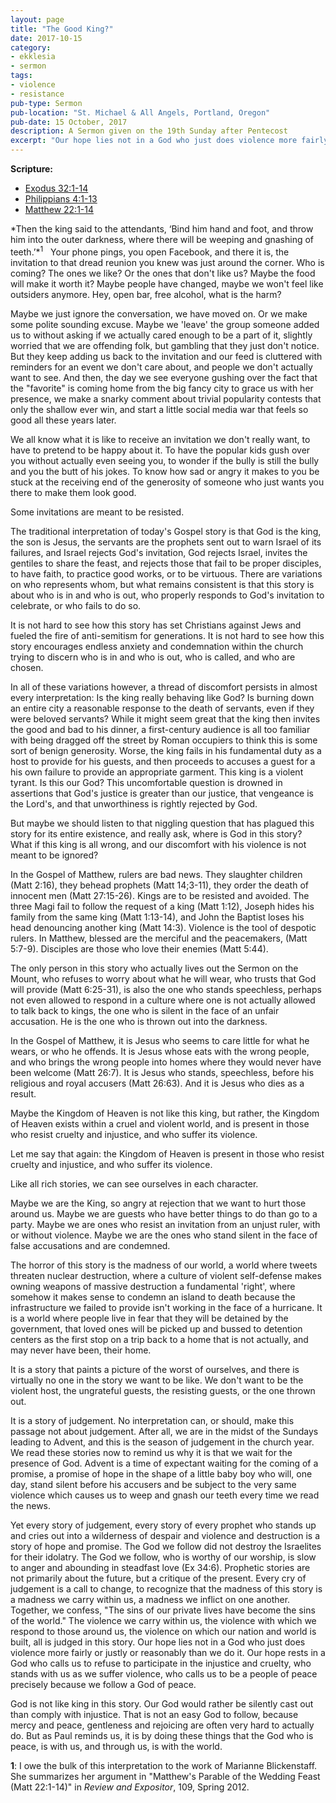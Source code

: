 ```yaml
---
layout: page
title: "The Good King?"
date: 2017-10-15
category:
- ekklesia
- sermon
tags:
- violence
- resistance
pub-type: Sermon
pub-location: "St. Michael & All Angels, Portland, Oregon"
pub-date: 15 October, 2017
description: A Sermon given on the 19th Sunday after Pentecost
excerpt: "Our hope lies not in a God who just does violence more fairly or justly or reasonably than we do it. Our hope rests in a God who calls us to refuse to participate in the injustice and cruelty, who stands with us as we suffer violence, who calls us to be a people of peace precisely because we follow a God of peace."
---
```

**Scripture:**
<ul>
<li><a href="http://bible.oremus.org/?passage=Exodus+32:1-14&vnum=yes&version=nrsv">Exodus 32:1-14</a></li>
<li><a href="http://bible.oremus.org/?passage=Philippians+4:1-13&vnum=yes&version=nrsv">Philippians 4:1-13</a></li>
<li><a href="http://bible.oremus.org/?passage=Matthew+22:1-14&vnum=yes&version=nrsv">Matthew 22:1-14</a></li>
</ul>
*Then the king said to the attendants, ‘Bind him hand and foot, and throw him into the outer darkness, where there will be weeping and gnashing of teeth.’*<sup id="a1"><a name="footnote1">1</a></sup>
 
Your phone pings, you open Facebook, and there it is, the invitation to that dread reunion you knew was just around the corner. Who is coming? The ones we like? Or the ones that don't like us? Maybe the food will make it worth it? Maybe people have changed, maybe we won't feel like outsiders anymore. Hey, open bar, free alcohol, what is the harm?

Maybe we just ignore the conversation, we have moved on. Or we make some polite sounding excuse. Maybe we 'leave' the group someone added us to without asking if we actually cared enough to be a part of it, slightly worried that we are offending folk, but gambling that they just don't notice. But they keep adding us back to the invitation and our feed is cluttered with reminders for an event we don't care about, and people we don't actually want to see. And then, the day we see everyone gushing over the fact that the "favorite" is coming home from the big fancy city to grace us with her presence, we make a snarky comment about trivial popularity contests that only the shallow ever win, and start a little social media war that feels so good all these years later.

We all know what it is like to receive an invitation we don't really want, to have to pretend to be happy about it. To have the popular kids gush over you without actually even seeing you, to wonder if the bully is still the bully and you the butt of his jokes. To know how sad or angry it makes to you be stuck at the receiving end of the generosity of someone who just wants you there to make them look good.

Some invitations are meant to be resisted.

The traditional interpretation of today's Gospel story is that God is the king, the son is Jesus, the servants are the prophets sent out to warn Israel of its failures, and Israel rejects God's invitation, God rejects Israel, invites the gentiles to share the feast, and rejects those that fail to be proper disciples, to have faith, to practice good works, or to be virtuous. There are variations on who represents whom, but what remains consistent is that this story is about who is in and who is out, who properly responds to God's invitation to celebrate, or who fails to do so.

It is not hard to see how this story has set Christians against Jews and fueled the fire of anti-semitism for generations. It is not hard to see how this story encourages endless anxiety and condemnation within the church trying to discern who is in and who is out, who is called, and who are chosen.

In all of these variations however, a thread of discomfort persists in almost every interpretation: Is the king really behaving like God? Is burning down an entire city a reasonable response to the death of servants, even if they were beloved servants? While it might seem great that the king then invites the good and bad to his dinner, a first-century audience is all too familiar with being dragged off the street by Roman occupiers to think this is some sort of benign generosity. Worse, the king fails in his fundamental duty as a host to provide for his guests, and then proceeds to accuses a guest for a his own failure to provide an appropriate garment. This king is a violent tyrant. Is this our God?
This uncomfortable question is drowned in assertions that God's justice is greater than our justice, that vengeance is the Lord's, and that unworthiness is rightly rejected by God.

But maybe we should listen to that niggling question that has plagued this story for its entire existence, and really ask, where is God in this story? What if this king is all wrong, and our discomfort with his violence is not meant to be ignored?

In the Gospel of Matthew, rulers are bad news. They slaughter children (Matt 2:16), they behead prophets (Matt 14;3-11), they order the death of innocent men (Matt 27:15-26). Kings are to be resisted and avoided. The three Magi fail to follow the request of a king (Matt 1:12), Joseph hides his family from the same king (Matt 1:13-14), and John the Baptist loses his head denouncing another king (Matt 14:3). Violence is the tool of despotic rulers. In Matthew, blessed are the merciful and the peacemakers, (Matt 5:7-9). Disciples are those who love their enemies (Matt 5:44).

The only person in this story who actually lives out the Sermon on the Mount, who refuses to worry about what he will wear, who trusts that God will provide (Matt 6:25-31), is also the one who stands speechless, perhaps not even allowed to respond in a culture where one is not actually allowed to talk back to kings, the one who is silent in the face of an unfair accusation. He is the one who is thrown out into the darkness.

In the Gospel of Matthew, it is Jesus who seems to care little for what he wears, or who he offends. It is Jesus whose eats with the wrong people, and who brings the wrong people into homes where they would never have been welcome (Matt 26:7). It is Jesus who stands, speechless, before his religious and royal accusers (Matt 26:63). And it is Jesus who dies as a result.

Maybe the Kingdom of Heaven is not like this king, but rather, the Kingdom of Heaven exists within a cruel and violent world, and is present in those who resist cruelty and injustice, and who suffer its violence.

Let me say that again: the Kingdom of Heaven is present in those who resist cruelty and injustice, and who suffer its violence.

Like all rich stories, we can see ourselves in each character.

Maybe we are the King, so angry at rejection that we want to hurt those around us. Maybe we are guests who have better things to do than go to a party. Maybe we are ones who resist an invitation from an unjust ruler, with or without violence. Maybe we are the ones who stand silent in the face of false accusations and are condemned.

The horror of this story is the madness of our world, a world where tweets threaten nuclear destruction, where a culture of violent self-defense makes owning weapons of massive destruction a fundamental 'right', where somehow it makes sense to condemn an island to death because the infrastructure we failed to provide isn't working in the face of a hurricane. It is a world where people live in fear that they will be detained by the government, that loved ones will be picked up and bussed to detention centers as the first stop on a trip back to a home that is not actually, and may never have been, their home.

It is a story that paints a picture of the worst of ourselves, and there is virtually no one in the story we want to be like. We don't want to be the violent host, the ungrateful guests, the resisting guests, or the one thrown out.

It is a story of judgement. No interpretation can, or should, make this passage not about judgement. After all, we are in the midst of the Sundays leading to Advent, and this is the season of judgement in the church year. We read these stories now to remind us why it is that we wait for the presence of God. Advent is a time of expectant waiting for the coming of a promise, a promise of hope in the shape of a little baby boy who will, one day, stand silent before his accusers and be subject to the very same violence which causes us to weep and gnash our teeth every time we read the news.

Yet every story of judgement, every story of every prophet who stands up and cries out into a wilderness of despair and violence and destruction is a story of hope and promise. The God we follow did not destroy the Israelites for their idolatry. The God we follow, who is worthy of our worship, is slow to anger and abounding in steadfast love (Ex 34:6). Prophetic stories are not primarily about the future, but a critique of the present. Every cry of judgement is a call to change, to recognize that the madness of this story is a madness we carry within us, a madness we inflict on one another. Together, we confess, "The sins of our private lives have become the sins of the world." The violence we carry within us, the violence with which we respond to those around us, the violence on which our nation and world is built, all is judged in this story.
Our hope lies not in a God who just does violence more fairly or justly or reasonably than we do it. Our hope rests in a God who calls us to refuse to participate in the injustice and cruelty, who stands with us as we suffer violence, who calls us to be a people of peace precisely because we follow a God of peace.

God is not like king in this story. Our God would rather be silently cast out than comply with injustice. That is not an easy God to follow, because mercy and peace, gentleness and rejoicing are often very hard to actually do. But as Paul reminds us, it is by doing these things that the God who is peace, is with us, and through us, is with the world.

<b id="f1">1</b>: I owe the bulk of this interpretation to the work of Marianne Blickenstaff. She summarizes her argument in "Matthew's Parable of the Wedding Feast (Matt 22:1-14)" in *Review and Expositor*, 109, Spring 2012.
